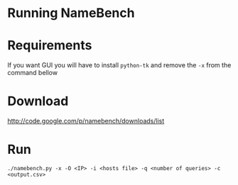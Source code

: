 # Running NameBench #

# Requirements #

If you want GUI you will have to install `python-tk` and remove the `-x` from the command bellow

# Download #

http://code.google.com/p/namebench/downloads/list

# Run #

```
./namebench.py -x -O <IP> -i <hosts file> -q <number of queries> -c <output.csv>
```